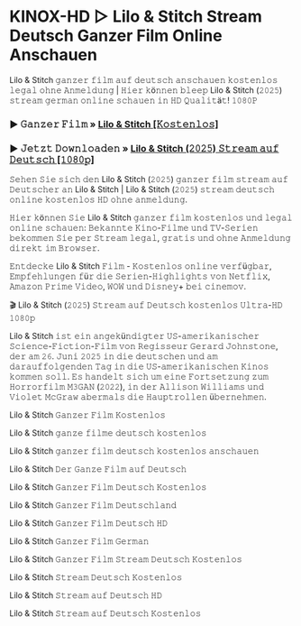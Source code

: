 # KINOX-HD ▷ Lilo & Stitch Stream Deutsch Ganzer Film Online Anschauen

Lilo & Stitch 𝚐𝚊𝚗𝚣𝚎𝚛 𝚏𝚒𝚕𝚖 𝚊𝚞𝚏 𝚍𝚎𝚞𝚝𝚜𝚌𝚑 𝚊𝚗𝚜𝚌𝚑𝚊𝚞𝚎𝚗 𝚔𝚘𝚜𝚝𝚎𝚗𝚕𝚘𝚜 𝚕𝚎𝚐𝚊𝚕 𝚘𝚑𝚗𝚎 𝙰𝚗𝚖𝚎𝚕𝚍𝚞𝚗𝚐 | 𝙷𝚒𝚎𝚛 𝚔ö𝚗𝚗𝚎𝚗 𝚋𝚕𝚎𝚎𝚙 Lilo & Stitch (𝟸𝟶𝟸𝟻) 𝚜𝚝𝚛𝚎𝚊𝚖 𝚐𝚎𝚛𝚖𝚊𝚗 𝚘𝚗𝚕𝚒𝚗𝚎 𝚜𝚌𝚑𝚊𝚞𝚎𝚗 𝚒𝚗 𝙷𝙳 𝚀𝚞𝚊𝚕𝚒𝚝ä𝚝! 𝟷𝟶𝟾𝟶𝙿

### ▶️ 𝙶𝚊𝚗𝚣𝚎𝚛 𝙵𝚒𝚕𝚖 » [Lilo & Stitch [𝙺𝚘𝚜𝚝𝚎𝚗𝚕𝚘𝚜]](https://t.co/QkSTpLVGC9)

### ▶️ 𝙹𝚎𝚝𝚣𝚝 𝙳𝚘𝚠𝚗𝚕𝚘𝚊𝚍𝚎𝚗 » [Lilo & Stitch (𝟸𝟶𝟸𝟻) 𝚂𝚝𝚛𝚎𝚊𝚖 𝚊𝚞𝚏 𝙳𝚎𝚞𝚝𝚜𝚌𝚑 [𝟷𝟶𝟾𝟶𝚙]](https://t.co/QkSTpLVGC9)

𝚂𝚎𝚑𝚎𝚗 𝚂𝚒𝚎 𝚜𝚒𝚌𝚑 𝚍𝚎𝚗 Lilo & Stitch (𝟸𝟶𝟸𝟻) 𝚐𝚊𝚗𝚣𝚎𝚛 𝚏𝚒𝚕𝚖 𝚜𝚝𝚛𝚎𝚊𝚖 𝚊𝚞𝚏 𝙳𝚎𝚞𝚝𝚜𝚌𝚑𝚎𝚛 𝚊𝚗 Lilo & Stitch | Lilo & Stitch (𝟸𝟶𝟸𝟻) 𝚜𝚝𝚛𝚎𝚊𝚖 𝚍𝚎𝚞𝚝𝚜𝚌𝚑 𝚘𝚗𝚕𝚒𝚗𝚎 𝚔𝚘𝚜𝚝𝚎𝚗𝚕𝚘𝚜 𝙷𝙳 𝚘𝚑𝚗𝚎 𝚊𝚗𝚖𝚎𝚕𝚍𝚞𝚗𝚐.

𝙷𝚒𝚎𝚛 𝚔ö𝚗𝚗𝚎𝚗 𝚂𝚒𝚎 Lilo & Stitch 𝚐𝚊𝚗𝚣𝚎𝚛 𝚏𝚒𝚕𝚖 𝚔𝚘𝚜𝚝𝚎𝚗𝚕𝚘𝚜 𝚞𝚗𝚍 𝚕𝚎𝚐𝚊𝚕 𝚘𝚗𝚕𝚒𝚗𝚎 𝚜𝚌𝚑𝚊𝚞𝚎𝚗: 𝙱𝚎𝚔𝚊𝚗𝚗𝚝𝚎 𝙺𝚒𝚗𝚘-𝙵𝚒𝚕𝚖𝚎 𝚞𝚗𝚍 𝚃𝚅-𝚂𝚎𝚛𝚒𝚎𝚗 𝚋𝚎𝚔𝚘𝚖𝚖𝚎𝚗 𝚂𝚒𝚎 𝚙𝚎𝚛 𝚂𝚝𝚛𝚎𝚊𝚖 𝚕𝚎𝚐𝚊𝚕, 𝚐𝚛𝚊𝚝𝚒𝚜 𝚞𝚗𝚍 𝚘𝚑𝚗𝚎 𝙰𝚗𝚖𝚎𝚕𝚍𝚞𝚗𝚐 𝚍𝚒𝚛𝚎𝚔𝚝 𝚒𝚖 𝙱𝚛𝚘𝚠𝚜𝚎𝚛.

𝙴𝚗𝚝𝚍𝚎𝚌𝚔𝚎 Lilo & Stitch 𝙵𝚒𝚕𝚖 - 𝙺𝚘𝚜𝚝𝚎𝚗𝚕𝚘𝚜 𝚘𝚗𝚕𝚒𝚗𝚎 𝚟𝚎𝚛𝚏ü𝚐𝚋𝚊𝚛, 𝙴𝚖𝚙𝚏𝚎𝚑𝚕𝚞𝚗𝚐𝚎𝚗 𝚏ü𝚛 𝚍𝚒𝚎 𝚂𝚎𝚛𝚒𝚎𝚗-𝙷𝚒𝚐𝚑𝚕𝚒𝚐𝚑𝚝𝚜 𝚟𝚘𝚗 𝙽𝚎𝚝𝚏𝚕𝚒𝚡, 𝙰𝚖𝚊𝚣𝚘𝚗 𝙿𝚛𝚒𝚖𝚎 𝚅𝚒𝚍𝚎𝚘, 𝚆𝙾𝚆 𝚞𝚗𝚍 𝙳𝚒𝚜𝚗𝚎𝚢+ 𝚋𝚎𝚒 𝚌𝚒𝚗𝚎𝚖𝚘𝚟.

🎬 Lilo & Stitch (𝟸𝟶𝟸𝟻) 𝚂𝚝𝚛𝚎𝚊𝚖 𝚊𝚞𝚏 𝙳𝚎𝚞𝚝𝚜𝚌𝚑 𝚔𝚘𝚜𝚝𝚎𝚗𝚕𝚘𝚜 𝚄𝚕𝚝𝚛𝚊-𝙷𝙳 𝟷𝟶𝟾𝟶𝚙

Lilo & Stitch 𝚒𝚜𝚝 𝚎𝚒𝚗 𝚊𝚗𝚐𝚎𝚔ü𝚗𝚍𝚒𝚐𝚝𝚎𝚛 𝚄𝚂-𝚊𝚖𝚎𝚛𝚒𝚔𝚊𝚗𝚒𝚜𝚌𝚑𝚎𝚛 𝚂𝚌𝚒𝚎𝚗𝚌𝚎-𝙵𝚒𝚌𝚝𝚒𝚘𝚗-𝙵𝚒𝚕𝚖 𝚟𝚘𝚗 𝚁𝚎𝚐𝚒𝚜𝚜𝚎𝚞𝚛 𝙶𝚎𝚛𝚊𝚛𝚍 𝙹𝚘𝚑𝚗𝚜𝚝𝚘𝚗𝚎, 𝚍𝚎𝚛 𝚊𝚖 𝟸𝟼. 𝙹𝚞𝚗𝚒 𝟸𝟶𝟸𝟻 𝚒𝚗 𝚍𝚒𝚎 𝚍𝚎𝚞𝚝𝚜𝚌𝚑𝚎𝚗 𝚞𝚗𝚍 𝚊𝚖 𝚍𝚊𝚛𝚊𝚞𝚏𝚏𝚘𝚕𝚐𝚎𝚗𝚍𝚎𝚗 𝚃𝚊𝚐 𝚒𝚗 𝚍𝚒𝚎 𝚄𝚂-𝚊𝚖𝚎𝚛𝚒𝚔𝚊𝚗𝚒𝚜𝚌𝚑𝚎𝚗 𝙺𝚒𝚗𝚘𝚜 𝚔𝚘𝚖𝚖𝚎𝚗 𝚜𝚘𝚕𝚕. 𝙴𝚜 𝚑𝚊𝚗𝚍𝚎𝚕𝚝 𝚜𝚒𝚌𝚑 𝚞𝚖 𝚎𝚒𝚗𝚎 𝙵𝚘𝚛𝚝𝚜𝚎𝚝𝚣𝚞𝚗𝚐 𝚣𝚞𝚖 𝙷𝚘𝚛𝚛𝚘𝚛𝚏𝚒𝚕𝚖 𝙼𝟹𝙶𝙰𝙽 (𝟸𝟶𝟸𝟸), 𝚒𝚗 𝚍𝚎𝚛 𝙰𝚕𝚕𝚒𝚜𝚘𝚗 𝚆𝚒𝚕𝚕𝚒𝚊𝚖𝚜 𝚞𝚗𝚍 𝚅𝚒𝚘𝚕𝚎𝚝 𝙼𝚌𝙶𝚛𝚊𝚠 𝚊𝚋𝚎𝚛𝚖𝚊𝚕𝚜 𝚍𝚒𝚎 𝙷𝚊𝚞𝚙𝚝𝚛𝚘𝚕𝚕𝚎𝚗 ü𝚋𝚎𝚛𝚗𝚎𝚑𝚖𝚎𝚗.

Lilo & Stitch 𝙶𝚊𝚗𝚣𝚎𝚛 𝙵𝚒𝚕𝚖 𝙺𝚘𝚜𝚝𝚎𝚗𝚕𝚘𝚜

Lilo & Stitch 𝚐𝚊𝚗𝚣𝚎 𝚏𝚒𝚕𝚖𝚎 𝚍𝚎𝚞𝚝𝚜𝚌𝚑 𝚔𝚘𝚜𝚝𝚎𝚗𝚕𝚘𝚜

Lilo & Stitch 𝚐𝚊𝚗𝚣𝚎𝚛 𝚏𝚒𝚕𝚖 𝚍𝚎𝚞𝚝𝚜𝚌𝚑 𝚔𝚘𝚜𝚝𝚎𝚗𝚕𝚘𝚜 𝚊𝚗𝚜𝚌𝚑𝚊𝚞𝚎𝚗

Lilo & Stitch 𝙳𝚎𝚛 𝙶𝚊𝚗𝚣𝚎 𝙵𝚒𝚕𝚖 𝚊𝚞𝚏 𝙳𝚎𝚞𝚝𝚜𝚌𝚑

Lilo & Stitch 𝙶𝚊𝚗𝚣𝚎𝚛 𝙵𝚒𝚕𝚖 𝙳𝚎𝚞𝚝𝚜𝚌𝚑 𝙺𝚘𝚜𝚝𝚎𝚗𝚕𝚘𝚜

Lilo & Stitch 𝙶𝚊𝚗𝚣𝚎𝚛 𝙵𝚒𝚕𝚖 𝙳𝚎𝚞𝚝𝚜𝚌𝚑𝚕𝚊𝚗𝚍

Lilo & Stitch 𝙶𝚊𝚗𝚣𝚎𝚛 𝙵𝚒𝚕𝚖 𝙳𝚎𝚞𝚝𝚜𝚌𝚑 𝙷𝙳

Lilo & Stitch 𝙶𝚊𝚗𝚣𝚎𝚛 𝙵𝚒𝚕𝚖 𝙶𝚎𝚛𝚖𝚊𝚗

Lilo & Stitch 𝙶𝚊𝚗𝚣𝚎𝚛 𝙵𝚒𝚕𝚖 𝚂𝚝𝚛𝚎𝚊𝚖 𝙳𝚎𝚞𝚝𝚜𝚌𝚑 𝙺𝚘𝚜𝚝𝚎𝚗𝚕𝚘𝚜

Lilo & Stitch 𝚂𝚝𝚛𝚎𝚊𝚖 𝙳𝚎𝚞𝚝𝚜𝚌𝚑 𝙺𝚘𝚜𝚝𝚎𝚗𝚕𝚘𝚜

Lilo & Stitch 𝚂𝚝𝚛𝚎𝚊𝚖 𝚊𝚞𝚏 𝙳𝚎𝚞𝚝𝚜𝚌𝚑 𝙷𝙳

Lilo & Stitch 𝚂𝚝𝚛𝚎𝚊𝚖 𝚊𝚞𝚏 𝙳𝚎𝚞𝚝𝚜𝚌𝚑 𝙺𝚘𝚜𝚝𝚎𝚗𝚕𝚘𝚜
